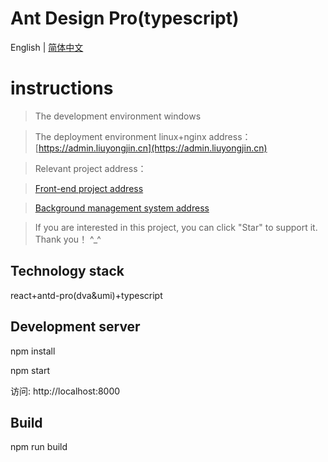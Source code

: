 # Ant Design Pro(typescript)

English | [简体中文](./README.md)

# instructions

>  The development environment windows

>  The deployment environment linux+nginx address：[https://admin.liuyongjin.cn](https://admin.liuyongjin.cn)

>  Relevant project address：

>  [Front-end project address](https://github.com/liuyongjin/ng-blog) 

>  [Background management system address](https://github.com/liuyongjin/blog-admin-pro)

>  If you are interested in this project, you can click "Star" to support it. Thank you！ ^_^

## Technology stack

react+antd-pro(dva&umi)+typescript


## Development server

npm install

npm start

访问: http://localhost:8000

## Build

npm run build